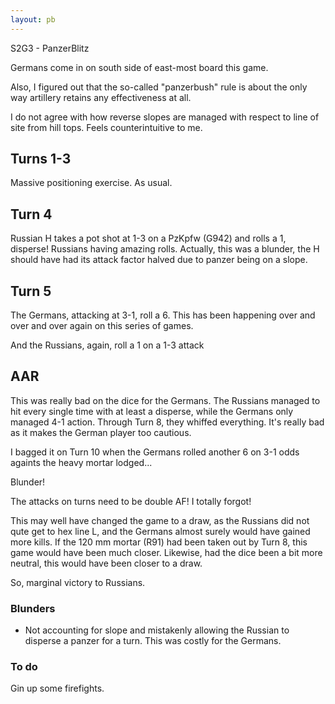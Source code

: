 ```yaml
---
layout: pb
---
```


S2G3 - PanzerBlitz

Germans come in on south side of east-most board this game.

Also, I figured out that the so-called "panzerbush" rule is about the
only way artillery retains any effectiveness at all.

I do not agree with how reverse slopes are managed with respect to line
of site from hill tops. Feels counterintuitive to me.

## Turns 1-3

Massive positioning exercise. As usual.

## Turn 4

Russian H takes a pot shot at 1-3 on a PzKpfw (G942) and rolls a 1,
disperse! Russians having amazing rolls. Actually, this was a blunder,
the H should have had its attack factor halved due to panzer being on a
slope.

## Turn 5

The Germans, attacking at 3-1, roll a 6. This has been happening over
and over and over again on this series of games.

And the Russians, again, roll a 1 on a 1-3 attack

## AAR


This was really bad on the dice for the Germans. The Russians managed to
hit every single time with at least a disperse, while the Germans only
managed 4-1 action. Through Turn 8, they whiffed everything. It's really
bad as it makes the German player too cautious.

I bagged it on Turn 10 when the Germans rolled another 6 on 3-1 odds
againts the heavy mortar lodged...

Blunder!

The attacks on turns need to be double AF! I totally forgot!

This may well have changed the game to a draw, as the Russians did not
qute get to hex line L, and the Germans almost surely would have gained
more kills. If the 120 mm mortar  (R91)  had been taken out by Turn 8,
this game would have been much closer. Likewise, had the dice been a bit
more neutral, this would have been closer to a draw.

So, marginal victory to Russians.


### Blunders

* Not accounting for slope and mistakenly allowing the Russian to
  disperse a panzer for a turn. This was costly for the Germans.

### To do

Gin up some firefights.
